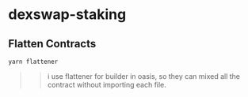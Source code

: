 # dexswap-staking


## Flatten Contracts

`yarn flattener`

>> i use flattener for builder in oasis, so they can mixed all the contract without importing each file.